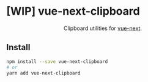# [WIP] vue-next-clipboard

<p align="center">
Clipboard utilities for <a href="https://github.com/vuejs/vue-next" target="_blank">vue-next</a>.
</p>

## Install

```bash
npm install --save vue-next-clipboard
# or
yarn add vue-next-clipboard
```
